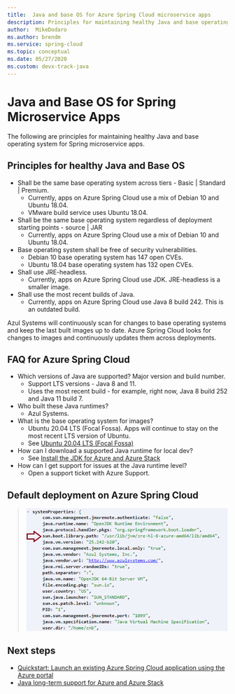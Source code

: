 ```yaml
---
title:  Java and base OS for Azure Spring Cloud microservice apps
description: Principles for maintaining healthy Java and base operating system for Azure Spring Cloud microservice apps
author:  MikeDodaro
ms.author: brendm
ms.service: spring-cloud
ms.topic: conceptual
ms.date: 05/27/2020
ms.custom: devx-track-java
---
```


# Java and Base OS for Spring Microservice Apps
The following are principles for maintaining healthy Java and base operating system for Spring microservice apps.
## Principles for healthy Java and Base OS
* Shall be the same base operating system across tiers - Basic | Standard | Premium.
    * Currently, apps on Azure Spring Cloud use a mix of Debian 10 and Ubuntu 18.04.
    * VMware build service uses Ubuntu 18.04.
* Shall be the same base operating system regardless of deployment starting points - source | JAR
    * Currently, apps on Azure Spring Cloud use a mix of Debian 10 and Ubuntu 18.04.
* Base operating system shall be free of security vulnerabilities.
    * Debian 10 base operating system has 147 open CVEs.
    * Ubuntu 18.04 base operating system has 132 open CVEs.
* Shall use JRE-headless.
    * Currently, apps on Azure Spring Cloud use JDK. JRE-headless is a smaller image.
* Shall use the most recent builds of Java.
    * Currently, apps on Azure Spring Cloud use Java 8 build 242. This is an outdated build.
 
Azul Systems will continuously scan for changes to base operating systems and keep the last built images up to date. Azure Spring Cloud looks for changes to images and continuously updates them across deployments.
 
## FAQ for Azure Spring Cloud

* Which versions of Java are supported? Major version and build number.
    * Support LTS versions - Java 8 and 11.
    * Uses the most recent build - for example, right now, Java 8 build 252 and Java 11 build 7.
* Who built these Java runtimes?
    * Azul Systems.
* What is the base operating system for images?
    * Ubuntu 20.04 LTS (Focal Fossa). Apps will continue to stay on the most recent LTS version of Ubuntu.
    * See [Ubuntu 20.04 LTS (Focal Fossa)](http://releases.ubuntu.com/focal/)
* How can I download a supported Java runtime for local dev? 
    * See [Install the JDK for Azure and Azure Stack](https://docs.microsoft.com/azure/developer/java/fundamentals/java-jdk-install)
* How can I get support for issues at the Java runtime level?
    * Open a support ticket with Azure Support.
 
## Default deployment on Azure Spring Cloud

> ![Default deployment](media/spring-cloud-principles/spring-cloud-default-deployment.png)
 
## Next steps
* [Quickstart: Launch an existing Azure Spring Cloud application using the Azure portal](spring-cloud-quickstart-launch-app-portal.md)
* [Java long-term support for Azure and Azure Stack](https://docs.microsoft.com/azure/developer/java/fundamentals/java-jdk-long-term-support)

